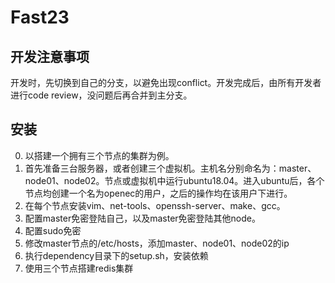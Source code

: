 # Fast23
## 开发注意事项
开发时，先切换到自己的分支，以避免出现conflict。开发完成后，由所有开发者进行code review，没问题后再合并到主分支。
## 安装
0. 以搭建一个拥有三个节点的集群为例。
1. 首先准备三台服务器，或者创建三个虚拟机。主机名分别命名为：master、node01、node02。节点或虚拟机中运行ubuntu18.04。进入ubuntu后，各个节点均创建一个名为openec的用户，之后的操作均在该用户下进行。
2. 在每个节点安装vim、net-tools、openssh-server、make、gcc。
3. 配置master免密登陆自己，以及master免密登陆其他node。
4. 配置sudo免密
5. 修改master节点的/etc/hosts，添加master、node01、node02的ip
6. 执行dependency目录下的setup.sh，安装依赖
7. 使用三个节点搭建redis集群